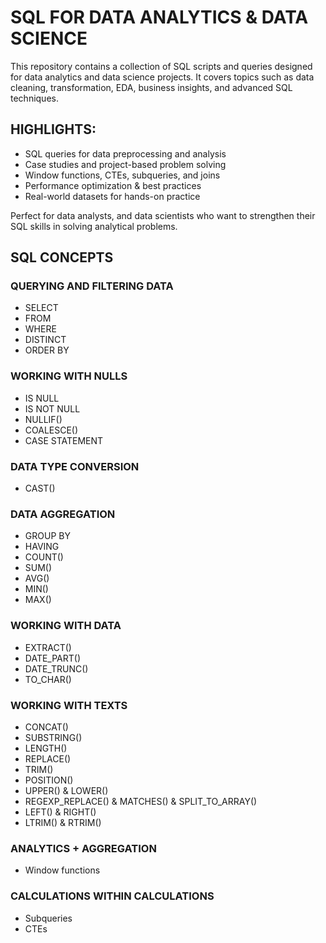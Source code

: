 # SQL FOR DATA ANALYTICS & DATA SCIENCE

This repository contains a collection of SQL scripts and queries designed for data analytics and data science projects. It covers topics such as data cleaning, transformation, EDA, business insights, and advanced SQL techniques.

## HIGHLIGHTS:

- SQL queries for data preprocessing and analysis
- Case studies and project-based problem solving
- Window functions, CTEs, subqueries, and joins
- Performance optimization & best practices
- Real-world datasets for hands-on practice

Perfect for data analysts, and data scientists who want to strengthen their SQL skills in solving analytical problems.


## SQL CONCEPTS
### QUERYING AND FILTERING DATA
- SELECT
- FROM
- WHERE
- DISTINCT
- ORDER BY

### WORKING WITH NULLS
- IS NULL
- IS NOT NULL
- NULLIF()
- COALESCE()
- CASE STATEMENT

### DATA TYPE CONVERSION
- CAST()

### DATA AGGREGATION
- GROUP BY
- HAVING
- COUNT()
- SUM()
- AVG()
- MIN()
- MAX()

### WORKING WITH DATA
- EXTRACT()
- DATE_PART()
- DATE_TRUNC()
- TO_CHAR()

### WORKING WITH TEXTS
- CONCAT()
- SUBSTRING()
- LENGTH()
- REPLACE()
- TRIM()
- POSITION()
- UPPER() & LOWER()
- REGEXP_REPLACE() & MATCHES() & SPLIT_TO_ARRAY()
- LEFT() & RIGHT()
- LTRIM() & RTRIM()

### ANALYTICS + AGGREGATION
- Window functions

### CALCULATIONS WITHIN CALCULATIONS
- Subqueries
- CTEs
